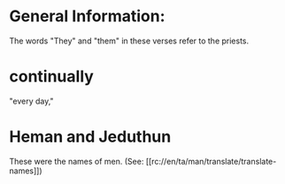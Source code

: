 # General Information:

The words "They" and "them" in these verses refer to the priests.

# continually

"every day,"

# Heman and Jeduthun

These were the names of men. (See: [[rc://en/ta/man/translate/translate-names]])